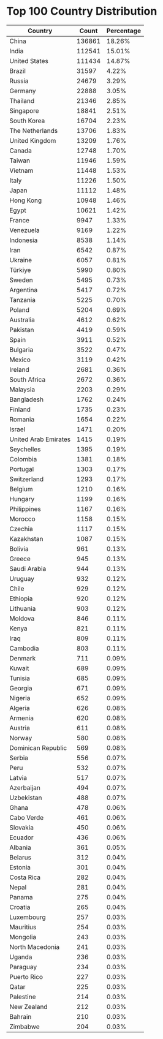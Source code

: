 # Top 100 Country Distribution
| Country | Count | Percentage |
|----|----|----|
| China | 136861 | 18.26% |
| India | 112541 | 15.01% |
| United States | 111434 | 14.87% |
| Brazil | 31597 | 4.22% |
| Russia | 24679 | 3.29% |
| Germany | 22888 | 3.05% |
| Thailand | 21346 | 2.85% |
| Singapore | 18841 | 2.51% |
| South Korea | 16704 | 2.23% |
| The Netherlands | 13706 | 1.83% |
| United Kingdom | 13209 | 1.76% |
| Canada | 12748 | 1.70% |
| Taiwan | 11946 | 1.59% |
| Vietnam | 11448 | 1.53% |
| Italy | 11226 | 1.50% |
| Japan | 11112 | 1.48% |
| Hong Kong | 10948 | 1.46% |
| Egypt | 10621 | 1.42% |
| France | 9947 | 1.33% |
| Venezuela | 9169 | 1.22% |
| Indonesia | 8538 | 1.14% |
| Iran | 6542 | 0.87% |
| Ukraine | 6057 | 0.81% |
| Türkiye | 5990 | 0.80% |
| Sweden | 5495 | 0.73% |
| Argentina | 5417 | 0.72% |
| Tanzania | 5225 | 0.70% |
| Poland | 5204 | 0.69% |
| Australia | 4612 | 0.62% |
| Pakistan | 4419 | 0.59% |
| Spain | 3911 | 0.52% |
| Bulgaria | 3522 | 0.47% |
| Mexico | 3119 | 0.42% |
| Ireland | 2681 | 0.36% |
| South Africa | 2672 | 0.36% |
| Malaysia | 2203 | 0.29% |
| Bangladesh | 1762 | 0.24% |
| Finland | 1735 | 0.23% |
| Romania | 1654 | 0.22% |
| Israel | 1471 | 0.20% |
| United Arab Emirates | 1415 | 0.19% |
| Seychelles | 1395 | 0.19% |
| Colombia | 1381 | 0.18% |
| Portugal | 1303 | 0.17% |
| Switzerland | 1293 | 0.17% |
| Belgium | 1210 | 0.16% |
| Hungary | 1199 | 0.16% |
| Philippines | 1167 | 0.16% |
| Morocco | 1158 | 0.15% |
| Czechia | 1117 | 0.15% |
| Kazakhstan | 1087 | 0.15% |
| Bolivia | 961 | 0.13% |
| Greece | 945 | 0.13% |
| Saudi Arabia | 944 | 0.13% |
| Uruguay | 932 | 0.12% |
| Chile | 929 | 0.12% |
| Ethiopia | 920 | 0.12% |
| Lithuania | 903 | 0.12% |
| Moldova | 846 | 0.11% |
| Kenya | 821 | 0.11% |
| Iraq | 809 | 0.11% |
| Cambodia | 803 | 0.11% |
| Denmark | 711 | 0.09% |
| Kuwait | 689 | 0.09% |
| Tunisia | 685 | 0.09% |
| Georgia | 671 | 0.09% |
| Nigeria | 652 | 0.09% |
| Algeria | 626 | 0.08% |
| Armenia | 620 | 0.08% |
| Austria | 611 | 0.08% |
| Norway | 580 | 0.08% |
| Dominican Republic | 569 | 0.08% |
| Serbia | 556 | 0.07% |
| Peru | 532 | 0.07% |
| Latvia | 517 | 0.07% |
| Azerbaijan | 494 | 0.07% |
| Uzbekistan | 488 | 0.07% |
| Ghana | 478 | 0.06% |
| Cabo Verde | 461 | 0.06% |
| Slovakia | 450 | 0.06% |
| Ecuador | 436 | 0.06% |
| Albania | 361 | 0.05% |
| Belarus | 312 | 0.04% |
| Estonia | 301 | 0.04% |
| Costa Rica | 282 | 0.04% |
| Nepal | 281 | 0.04% |
| Panama | 275 | 0.04% |
| Croatia | 265 | 0.04% |
| Luxembourg | 257 | 0.03% |
| Mauritius | 254 | 0.03% |
| Mongolia | 243 | 0.03% |
| North Macedonia | 241 | 0.03% |
| Uganda | 236 | 0.03% |
| Paraguay | 234 | 0.03% |
| Puerto Rico | 227 | 0.03% |
| Qatar | 225 | 0.03% |
| Palestine | 214 | 0.03% |
| New Zealand | 212 | 0.03% |
| Bahrain | 210 | 0.03% |
| Zimbabwe | 204 | 0.03% |

